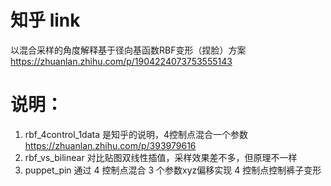 # 知乎 link
以混合采样的角度解释基于径向基函数RBF变形（捏脸）方案
https://zhuanlan.zhihu.com/p/1904224073753555143
# 说明：
1. rbf_4control_1data 是知乎的说明，4控制点混合一个参数
https://zhuanlan.zhihu.com/p/393979616
2. rbf_vs_bilinear 对比贴图双线性插值，采样效果差不多，但原理不一样
3. puppet_pin 通过 4 控制点混合 3 个参数xyz偏移实现 4 控制点控制裤子变形
